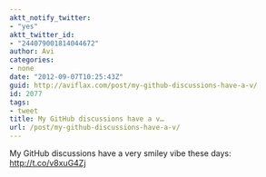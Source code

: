 ```yaml
---
aktt_notify_twitter:
- "yes"
aktt_twitter_id:
- "244079001814044672"
author: Avi
categories:
- none
date: "2012-09-07T10:25:43Z"
guid: http://aviflax.com/post/my-github-discussions-have-a-v/
id: 2077
tags:
- tweet
title: My GitHub discussions have a v…
url: /post/my-github-discussions-have-a-v/
---
```

My GitHub discussions have a very smiley vibe these days: <a href="http://t.co/v8xuG4Zj" rel="nofollow">http://t.co/v8xuG4Zj</a>